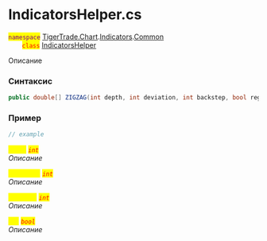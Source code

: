
# IndicatorsHelper.cs
<mark style="color:purple;">`namespace`</mark> [TigerTrade.Chart](../../../../../TigerTrade.Chart.md).[Indicators](../../../../../TigerTrade.Chart/Indicators.md).[Common](../../../../../TigerTrade.Chart/Indicators/Common.md)  
&nbsp;&nbsp;&nbsp;&nbsp;&nbsp;&nbsp;&nbsp;<mark style="color:red;">`class`</mark> [IndicatorsHelper](../../IndicatorsHelper.cs.md)

Описание

### Синтаксис
```csharp
public double[] ZIGZAG(int depth, int deviation, int backstep, bool reg = true)
```
### Пример  
```csharp
// example
```

<mark style="color:yellow;">`depth`</mark> <mark style="color:red;">*`int`*</mark>  
 *Описание*  
  
<mark style="color:yellow;">`deviation`</mark> <mark style="color:red;">*`int`*</mark>  
 *Описание*  
  
<mark style="color:yellow;">`backstep`</mark> <mark style="color:red;">*`int`*</mark>  
 *Описание*  
  
<mark style="color:yellow;">`reg`</mark> <mark style="color:red;">*`bool`*</mark>  
 *Описание*  
  

                    
                    
